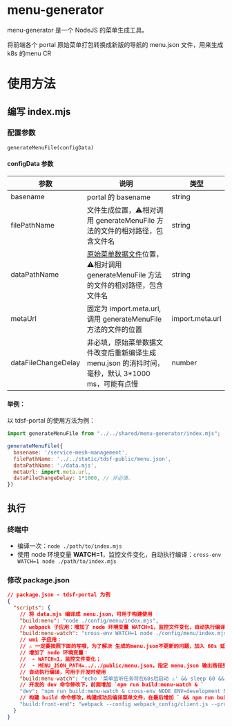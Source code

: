 # menu-generator

menu-generator 是一个 NodeJS 的菜单生成工具。

将前端各个 portal 原始菜单打包转换成新版的导航的 menu.json 文件，用来生成 k8s 的menu CR


# 使用方法
## 编写 index.mjs

### 配置参数

`generateMenuFile(configData)`

#### configData 参数
| 参数                  | 说明  | 类型|
|---------------------|-------------------------------|----------------------------------|
| basename            | portal 的 basename | string|
| filePathName        | 文件生成位置，⚠️相对调用 generateMenuFile 方法的文件的相对路径，包含文件名 | string|
| dataPathName        | [原始菜单数据文件](https://gitlab.dev.21vianet.com/sbg2-tenxcloud/contrib/tenx-ui/dock-app/-/blob/master/wiki/menu/index.md)位置，⚠️相对调用 generateMenuFile 方法的文件的相对路径，包含文件名 | string|
| metaUrl             | 固定为 import.meta.url, 调用 generateMenuFile 方法的文件的位置 | import.meta.url|
| dataFileChangeDelay | 非必填，原始菜单数据文件改变后重新编译生成 menu.json 的消抖时间，毫秒，默认 3*1000 ms，可能有点慢  | number|

#### 举例：
以 tdsf-portal 的使用方法为例：

```javascript
import generateMenuFile from "../../shared/menu-generator/index.mjs";

generateMenuFile({
  basename: '/service-mesh-management',
  filePathName: '../../static/tdsf-public/menu.json',
  dataPathName: './data.mjs',
  metaUrl: import.meta.url,
  dataFileChangeDelay: 1*1000, // 非必填，
})
```

## 执行
### 终端中
- 编译一次：`node ./path/to/index.mjs` 
- 使用 node 环境变量 **WATCH=1**，监控文件变化，自动执行编译：`cross-env WATCH=1 node ./path/to/index.mjs`
### 修改 package.json
```json lines
// package.json - tdsf-portal 为例
{
  "scripts": {
    // 将 data.mjs 编译成 menu.json，可用于构建使用
    "build:menu": "node ./config/menu/index.mjs",
    // webpack 子应用：增加了 node 环境变量 WATCH=1，监控文件变化，自动执行编译，可用于开发时使用
    "build:menu-watch": "cross-env WATCH=1 node ./config/menu/index.mjs",
    // umi 子应用：
    // ⚠️ 一定要按照下面的写哦，为了解决 生成的menu.json不更新的问题，加入 60s 延时启动菜单监听服务
    // 增加了 node 环境变量：
    //  - WATCH=1，监控文件变化；
    //  - MENU_JSON_PATH=../../public/menu.json，指定 menu.json 输出路径到public目录下
    // 自动执行编译，可用于开发时使用
    "build:menu-watch": "echo '菜单监听任务将在60s后启动 ⚠️' && sleep 60 && cross-env WATCH=1 MENU_JSON_PATH=../../public/menu.json node ./config/menu/index.mjs",
    // 开发的 dev 命令修改下，前面增加 `npm run build:menu-watch & `
    "dev": "npm run build:menu-watch & cross-env NODE_ENV=development NODE_OPTIONS=--max_old_space_size=4096 webpack serve --config webpack_config/client.js --progress",
    // 构建 build 命令修改，构建成功后编译菜单文件，在最后增加 ` && npm run build:menu`
    "build:front-end": "webpack --config webpack_config/client.js --progress && npm run build:menu",
  }
}
```
